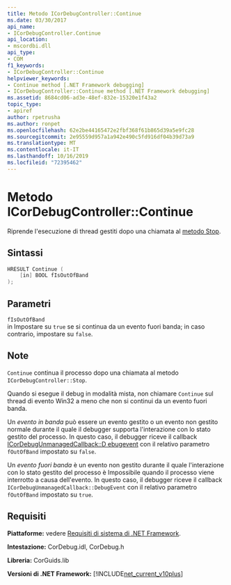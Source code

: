 ```yaml
---
title: Metodo ICorDebugController::Continue
ms.date: 03/30/2017
api_name:
- ICorDebugController.Continue
api_location:
- mscordbi.dll
api_type:
- COM
f1_keywords:
- ICorDebugController::Continue
helpviewer_keywords:
- Continue method [.NET Framework debugging]
- ICorDebugController::Continue method [.NET Framework debugging]
ms.assetid: 8684cd06-ad3e-48ef-832e-15320e1f43a2
topic_type:
- apiref
author: rpetrusha
ms.author: ronpet
ms.openlocfilehash: 62e2be44165472e2fbf368f61b865d39a5e9fc28
ms.sourcegitcommit: 2e95559d957a1a942e490c5fd916df04b39d73a9
ms.translationtype: MT
ms.contentlocale: it-IT
ms.lasthandoff: 10/16/2019
ms.locfileid: "72395462"
---
```

# <a name="icordebugcontrollercontinue-method"></a>Metodo ICorDebugController::Continue

Riprende l'esecuzione di thread gestiti dopo una chiamata al [metodo Stop](icordebugcontroller-stop-method.md).

## <a name="syntax"></a>Sintassi

```cpp
HRESULT Continue (
    [in] BOOL fIsOutOfBand
);
```

## <a name="parameters"></a>Parametri

`fIsOutOfBand`  
in Impostare su `true` se si continua da un evento fuori banda; in caso contrario, impostare su `false`.

## <a name="remarks"></a>Note

`Continue` continua il processo dopo una chiamata al metodo `ICorDebugController::Stop`.

Quando si esegue il debug in modalità mista, non chiamare `Continue` sul thread di evento Win32 a meno che non si continui da un evento fuori banda.

Un *evento in banda* può essere un evento gestito o un evento non gestito normale durante il quale il debugger supporta l'interazione con lo stato gestito del processo. In questo caso, il debugger riceve il callback [ICorDebugUnmanagedCallback::D ebugevent](icordebugunmanagedcallback-debugevent-method.md) con il relativo parametro `fOutOfBand` impostato su `false`.

Un *evento fuori banda* è un evento non gestito durante il quale l'interazione con lo stato gestito del processo è Impossibile quando il processo viene interrotto a causa dell'evento. In questo caso, il debugger riceve il callback `ICorDebugUnmanagedCallback::DebugEvent` con il relativo parametro `fOutOfBand` impostato su `true`.

## <a name="requirements"></a>Requisiti

**Piattaforme:** vedere [Requisiti di sistema di .NET Framework](../../../../docs/framework/get-started/system-requirements.md).

**Intestazione:** CorDebug.idl, CorDebug.h

**Libreria:** CorGuids.lib

**Versioni di .NET Framework:** [!INCLUDE[net_current_v10plus](../../../../includes/net-current-v10plus-md.md)]
